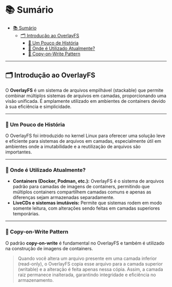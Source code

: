 # 📚 Sumário

- [📚 Sumário](#-sumário)
  - [🗂️ Introdução ao OverlayFS](#️-introdução-ao-overlayfs)
    - [📜 Um Pouco de História](#-um-pouco-de-história)
    - [🔎 Onde é Utilizado Atualmente?](#-onde-é-utilizado-atualmente)
    - [📝 Copy-on-Write Pattern](#-copy-on-write-pattern)

---

## 🗂️ Introdução ao OverlayFS

O **OverlayFS** é um sistema de arquivos empilhável (stackable) que permite combinar múltiplos sistemas de arquivos em camadas, proporcionando uma visão unificada.
É amplamente utilizado em ambientes de containers devido à sua eficiência e simplicidade.

---

### 📜 Um Pouco de História

O OverlayFS foi introduzido no kernel Linux para oferecer uma solução leve e eficiente para sistemas de arquivos em camadas, especialmente útil em ambientes onde a imutabilidade e a reutilização de arquivos são importantes.

---

### 🔎 Onde é Utilizado Atualmente?

- **Containers (Docker, Podman, etc.):** OverlayFS é o sistema de arquivos padrão para camadas de imagens de containers, permitindo que múltiplos containers compartilhem camadas comuns e apenas as diferenças sejam armazenadas separadamente.
- **LiveCDs e sistemas imutáveis:** Permite que sistemas rodem em modo somente leitura, com alterações sendo feitas em camadas superiores temporárias.

---

### 📝 Copy-on-Write Pattern

O padrão **copy-on-write** é fundamental no OverlayFS e também é utilizado na construção de imagens de containers.

> Quando você altera um arquivo presente em uma camada inferior (read-only), o OverlayFS copia esse arquivo para a camada superior (writable) e a alteração é feita apenas nessa cópia.
> Assim, a camada raiz permanece inalterada, garantindo integridade e eficiência no armazenamento.




